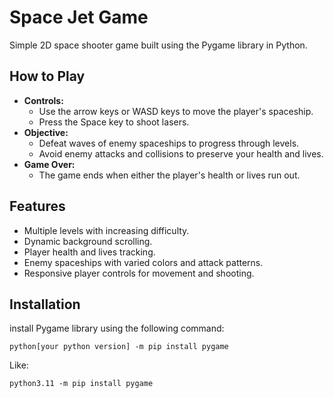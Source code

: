 # Space Jet Game

Simple 2D space shooter game built using the Pygame library in Python.

## How to Play
- **Controls:**
  - Use the arrow keys or WASD keys to move the player's spaceship.
  - Press the Space key to shoot lasers.
- **Objective:**
  - Defeat waves of enemy spaceships to progress through levels.
  - Avoid enemy attacks and collisions to preserve your health and lives.
- **Game Over:**
  - The game ends when either the player's health or lives run out.

## Features
- Multiple levels with increasing difficulty.
- Dynamic background scrolling.
- Player health and lives tracking.
- Enemy spaceships with varied colors and attack patterns.
- Responsive player controls for movement and shooting.

## Installation

install  Pygame library using the following command:

```
python[your python version] -m pip install pygame
```
Like:
```
python3.11 -m pip install pygame
```